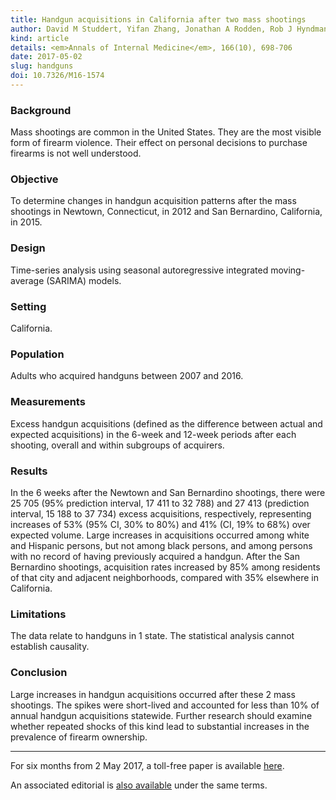 ```yaml
---
title: Handgun acquisitions in California after two mass shootings
author: David M Studdert, Yifan Zhang, Jonathan A Rodden, Rob J Hyndman, Garen J Wintemute
kind: article
details: <em>Annals of Internal Medicine</em>, 166(10), 698-706
date: 2017-05-02
slug: handguns
doi: 10.7326/M16-1574
---
```


### Background

Mass shootings are common in the United States. They are the most visible form of firearm violence. Their effect on personal decisions to purchase firearms is not well understood.

### Objective

To determine changes in handgun acquisition patterns after the mass shootings in Newtown, Connecticut, in 2012 and San Bernardino, California, in 2015.

### Design

Time-series analysis using seasonal autoregressive integrated moving-average (SARIMA) models.

### Setting

California.

### Population

Adults who acquired handguns between 2007 and 2016.

### Measurements

Excess handgun acquisitions (defined as the difference between actual and expected acquisitions) in the 6-week and 12-week periods after each shooting, overall and within subgroups of acquirers.

### Results

In the 6 weeks after the Newtown and San Bernardino shootings, there were 25 705 (95% prediction interval, 17 411 to 32 788) and 27 413 (prediction interval, 15 188 to 37 734) excess acquisitions, respectively, representing increases of 53% (95% CI, 30% to 80%) and 41% (CI, 19% to 68%) over expected volume. Large increases in acquisitions occurred among white and Hispanic persons, but not among black persons, and among persons with no record of having previously acquired a handgun. After the San Bernardino shootings, acquisition rates increased by 85% among residents of that city and adjacent neighborhoods, compared with 35% elsewhere in California.

### Limitations

The data relate to handguns in 1 state. The statistical analysis cannot establish causality.

### Conclusion

Large increases in handgun acquisitions occurred after these 2 mass shootings. The spikes were short-lived and accounted for less than 10% of annual handgun acquisitions statewide. Further research should examine whether repeated shocks of this kind lead to substantial increases in the prevalence of firearm ownership.

* * *

For six months from 2 May 2017, a toll-free paper is available [here](http://annals.org/article.aspx?articleId=2624284&guestAccessKey=f80a7e60-5a77-4dec-ba00-a1ede175b0e2).

An associated editorial is [also available](http://annals.org/article.aspx?articleId=2624992&guestAccessKey=7904b26f-52ef-4735-9a34-0cfdb8a3db37) under the same terms.
